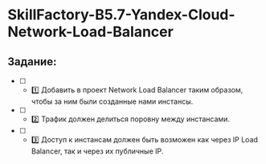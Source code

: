 # SkillFactory-B5.7-Yandex-Cloud-Network-Load-Balancer

## Задание:
- [ ] - :one: Добавить в проект Network Load Balancer таким образом, чтобы за ним были созданные нами инстансы.
- [ ] - :two: Трафик должен делиться поровну между инстансами.
- [ ] - :three: Доступ к инстансам должен быть возможен как через IP Load Balancer, так и через их публичные IP.
